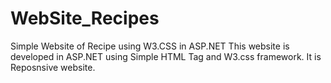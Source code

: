 # WebSite_Recipes
Simple Website of Recipe using W3.CSS in ASP.NET
This website is developed in ASP.NET using Simple HTML Tag and W3.css framework. It is Reposnsive website.

